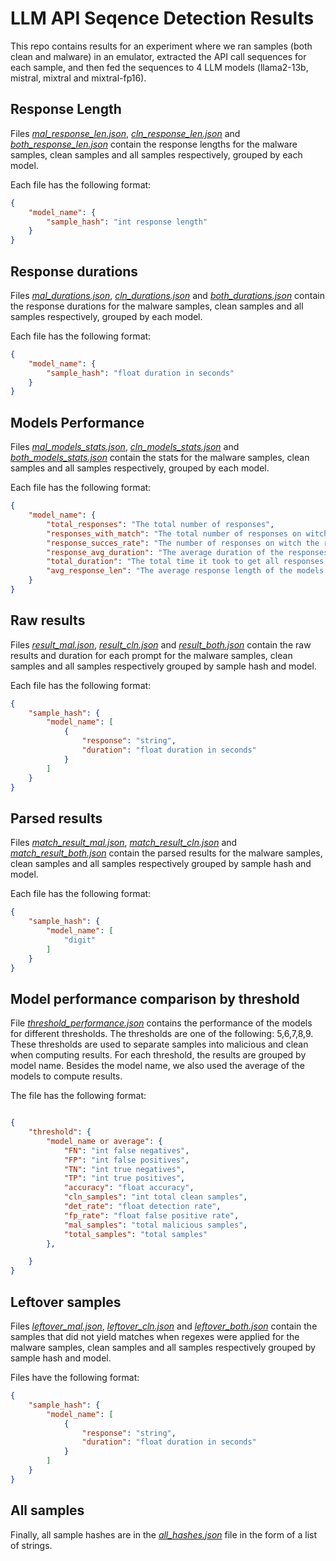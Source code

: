 
# LLM API Seqence Detection Results

This repo contains results for an experiment where we ran samples (both clean and malware) in an emulator, extracted the API call sequences for each sample, and then fed the sequences to 4 LLM models (llama2-13b, mistral, mixtral and mixtral-fp16).

## Response Length

Files [*mal_response_len.json*](mal_response_len.json), [*cln_response_len.json*](cln_response_len.json) and [*both_response_len.json*](both_response_len.json) contain the response lengths for the malware samples, clean samples and all samples respectively, grouped by each model.

Each file has the following format:

```json
{
    "model_name": {
        "sample_hash": "int response length"
    }
}
```


## Response durations

Files [*mal_durations.json*](mal_durations.json), [*cln_durations.json*](cln_durations.json) and [*both_durations.json*](both_durations.json) contain the response durations for the malware samples, clean samples and all samples respectively, grouped by each model.

Each file has the following format:

```json
{
    "model_name": {
        "sample_hash": "float duration in seconds"
    }
}
```

## Models Performance

Files [*mal_models_stats.json*](mal_models_stats.json), [*cln_models_stats.json*](cln_models_stats.json) and [*both_models_stats.json*](both_models_stats.json) contain the stats for the malware samples, clean samples and all samples respectively, grouped by each model.

Each file has the following format:

```json
{
    "model_name": {
        "total_responses": "The total number of responses",
        "responses_with_match": "The total number of responses on witch the regexes matched",
        "response_succes_rate": "The number of responses on witch the regexes matched divided by the total number of responses",
        "response_avg_duration": "The average duration of the responses (in seconds)",
        "total_duration": "The total time it took to get all responses from the models without retries due to errors or unusable responses(in seconds)",
        "avg_response_len": "The average response length of the models relative to the total number of responses",
    }
}
```

## Raw results

Files [*result_mal.json*](result_mal.json), [*result_cln.json*](result_cln.json) and [*result_both.json*](result_both.json) contain the raw results and duration for each prompt for the malware samples, clean samples and all samples respectively grouped by sample hash and model.

Each file has the following format:

```json
{
    "sample_hash": {
        "model_name": [
            {
                "response": "string",
                "duration": "float duration in seconds"
            }
        ]
    }
}
```


## Parsed results

Files [*match_result_mal.json*](match_result_mal.json), [*match_result_cln.json*](match_result_cln.json) and [*match_result_both.json*](match_result_both.json) contain the parsed results for the malware samples, clean samples and all samples respectively grouped by sample hash and model. 

Each file has the following format:

```json
{
    "sample_hash": {
        "model_name": [
            "digit"
        ]
    }
}
```

## Model performance comparison by threshold

File [*threshold_performance.json*](threshold_performance.json) contains the performance of the models for different thresholds. The thresholds are one of the following: 5,6,7,8,9. These thresholds are used to separate samples into malicious and clean when computing results. For each threshold, the results are grouped by model name. Besides the model name, we also used the average of the models to compute results.

The file has the following format: 

```json

{
    "threshold": {
        "model_name or average": {
            "FN": "int false negatives",
            "FP": "int false positives",
            "TN": "int true negatives",
            "TP": "int true positives",
            "accuracy": "float accuracy",
            "cln_samples": "int total clean samples",
            "det_rate": "float detection rate",
            "fp_rate": "float false positive rate",
            "mal_samples": "total malicious samples",
            "total_samples": "total samples"
        },

    }
}

```


## Leftover samples

Files [*leftover_mal.json*](leftover_mal.json), [*leftover_cln.json*](leftover_cln.json) and [*leftover_both.json*](leftover_both.json) contain the samples that did not yield matches when regexes were applied for the malware samples, clean samples and all samples respectively grouped by sample hash and model.

Files have the following format:

```json
{
    "sample_hash": {
        "model_name": [
            {
                "response": "string",
                "duration": "float duration in seconds"
            }
        ]
    }
}
```

## All samples

Finally, all sample hashes are in the [*all_hashes.json*](all_hashes.json) file in the form of a list of strings.


